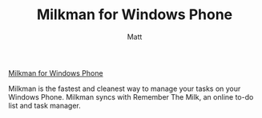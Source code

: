 ﻿---
title: Milkman for Windows Phone
author: Matt
layout: post
permalink: /2012/02/milkman-for-windows-phone/
categories:
  - Projects
tags:
  - windowsphone
format: link
---

[Milkman for Windows Phone][1]

 [1]: http://www.windowsphone.com/en-US/apps/2d14a2ea-9445-4d46-b385-8b2e45f7f6d8

Milkman is the fastest and cleanest way to manage your tasks on your Windows Phone. Milkman syncs with Remember The Milk, an online to-do list and task manager.